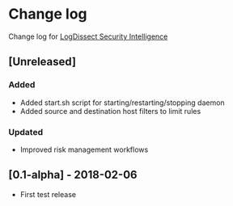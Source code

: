 # Change log
Change log for [LogDissect Security Intelligence](https://github.com/dogoncouch/ldsi)

## [Unreleased]
### Added
- Added start.sh script for starting/restarting/stopping daemon
- Added source and destination host filters to limit rules

### Updated
- Improved risk management workflows

## [0.1-alpha] - 2018-02-06
- First test release
